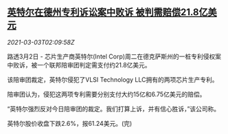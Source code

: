 <!--1614738195000-->
[英特尔在德州专利诉讼案中败诉 被判需赔偿21.8亿美元](https://cn.reuters.com/article/intel-us-tx-patent-lawsuit-0303-idCNKCS2AV05W)
------

<div><i>2021-03-03T02:09:58Z</i></div><p>路透3月2日 - 芯片生产商英特尔(Intel Corp)周二在德克萨斯州的一桩专利侵权案中败诉，被一个联邦陪审团判定需支付约21.8亿美元。</p><p>该陪审团裁定，英特尔侵犯了VLSI Technology LLC拥有的两项芯片生产专利。</p><p>陪审团认为，侵犯这两项专利需要分别支付大约15亿和6.75亿美元的赔偿。</p><p>“英特尔强烈反对今日陪审团的裁定。我们打算上诉，并有信心胜诉，”该公司称。</p><p>英特尔股价收盘下跌2.6%，报61.24美元。(完)</p>

